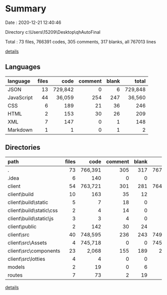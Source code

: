 # Summary

Date : 2020-12-21 12:40:46

Directory c:\Users\15209\Desktop\qhAutoFinal

Total : 73 files,  766391 codes, 305 comments, 317 blanks, all 767013 lines

[details](details.md)

## Languages
| language | files | code | comment | blank | total |
| :--- | ---: | ---: | ---: | ---: | ---: |
| JSON | 13 | 729,842 | 0 | 6 | 729,848 |
| JavaScript | 44 | 36,059 | 254 | 247 | 36,560 |
| CSS | 6 | 189 | 21 | 36 | 246 |
| HTML | 2 | 153 | 30 | 26 | 209 |
| XML | 7 | 147 | 0 | 1 | 148 |
| Markdown | 1 | 1 | 0 | 1 | 2 |

## Directories
| path | files | code | comment | blank | total |
| :--- | ---: | ---: | ---: | ---: | ---: |
| . | 73 | 766,391 | 305 | 317 | 767,013 |
| .idea | 6 | 140 | 0 | 0 | 140 |
| client | 54 | 763,721 | 301 | 281 | 764,303 |
| client\build | 10 | 163 | 35 | 12 | 210 |
| client\build\static | 5 | 7 | 18 | 0 | 25 |
| client\build\static\css | 2 | 4 | 14 | 0 | 18 |
| client\build\static\js | 3 | 3 | 4 | 0 | 7 |
| client\public | 2 | 142 | 30 | 24 | 196 |
| client\src | 40 | 748,595 | 236 | 243 | 749,074 |
| client\src\Assets | 4 | 745,718 | 0 | 0 | 745,718 |
| client\src\components | 23 | 2,068 | 155 | 189 | 2,412 |
| client\src\lotties | 4 | 4 | 0 | 0 | 4 |
| models | 2 | 19 | 0 | 6 | 25 |
| routes | 7 | 73 | 2 | 19 | 94 |

[details](details.md)